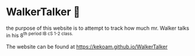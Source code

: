# WalkerTalker :bear:

the purpose of this website is to attempt to track how much mr. Walker talks in his 8<sup>th period IB cS 1-2 class. 

The website can be found at https://kekoam.github.io/WalkerTalker 

